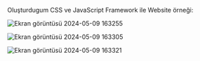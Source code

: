 Oluşturdugum CSS ve JavaScript Framework ile Website örneği:

![Ekran görüntüsü 2024-05-09 163255](https://github.com/MertOzturk06/Framework-Website/assets/158810197/ab118e70-b88d-400f-be99-f954cbfc23c4)

![Ekran görüntüsü 2024-05-09 163305](https://github.com/MertOzturk06/Framework-Website/assets/158810197/5790548e-566f-4418-a2a4-24430324520a)

![Ekran görüntüsü 2024-05-09 163321](https://github.com/MertOzturk06/Framework-Website/assets/158810197/6926d3f9-671c-42a4-8ad7-0c729fca7ec2)

